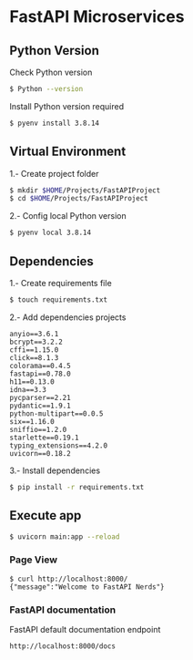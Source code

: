 # FastAPI Microservices

## Python Version

Check Python version
```sh
$ Python --version
```

Install Python version required

```sh
$ pyenv install 3.8.14
```

## Virtual Environment

1.- Create project folder 

```sh
$ mkdir $HOME/Projects/FastAPIProject
$ cd $HOME/Projects/FastAPIProject
```

2.- Config local Python version

```sh
$ pyenv local 3.8.14
```

## Dependencies

1.- Create requirements file

```sh
$ touch requirements.txt
```

2.- Add dependencies projects

```
anyio==3.6.1
bcrypt==3.2.2
cffi==1.15.0
click==8.1.3
colorama==0.4.5
fastapi==0.78.0
h11==0.13.0
idna==3.3
pycparser==2.21
pydantic==1.9.1
python-multipart==0.0.5
six==1.16.0
sniffio==1.2.0
starlette==0.19.1
typing_extensions==4.2.0
uvicorn==0.18.2
```

3.- Install dependencies

```sh
$ pip install -r requirements.txt
```


## Execute app

```sh
$ uvicorn main:app --reload
```

### Page View

```
$ curl http://localhost:8000/
{"message":"Welcome to FastAPI Nerds"}
```

### FastAPI documentation 

FastAPI default documentation endpoint

```
http://localhost:8000/docs
```